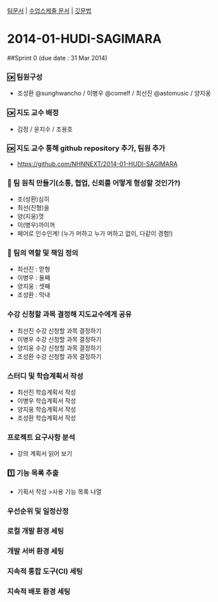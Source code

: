 [팀문서](https://docs.google.com/document/d/1FI6tXl7v10csU_ut0wIQsEqX5SquIpYEMFBq2MCg2tg/edit?usp=sharing) | [수업스케줄 문서](https://docs.google.com/spreadsheet/ccc?key=0AoxIypuVqGVVdF9SYXFubzFhZmxvMnJEWVVsZHVuRkE&usp=drive_web#gid=0) | [깃문법](http://guides.github.com/overviews/mastering-markdown/)

2014-01-HUDI-SAGIMARA
=====================
##Sprint 0 (due date : 31 Mar 2014)
						 						
### :ok: 팀원구성
 - 조성환 @sunghwancho / 이병우 @comelf / 최선진 @astomusic / 양지웅						 				

### :ok: 지도 교수 배정
 - 김정 / 윤지수 / 조용호

### :ok: 지도 교수 통해 github repository 추가, 팀원 추가
 - https://github.com/NHNNEXT/2014-01-HUDI-SAGIMARA

### :repeat: 팀 원칙 만들기(소통, 협업, 신뢰를 어떻게 형성할 것인가?)
 - 조(성환)심히
 - 최선(진형)을
 - 양(지웅)껏
 - 이(병우)까이꺼
 - 페어로 인수인계! (누가 머하고 누가 머하고 없이, 다같이 경험!)

### :repeat: 팀의 역할 및 책임 정의
 - 최선진 : 맏형
 - 이병우 : 둘째
 - 양지웅 : 셋째
 - 조성환 : 막내
 
### 수강 신청할 과목 결정해 지도교수에게 공유
 - 최선진 수강 신청할 과목 결정하기
 - 이병우 수강 신청할 과목 결정하기
 - 양지웅 수강 신청할 과목 결정하기
 - 조성환 수강 신청할 과목 결정하기
 
### 스터디 및 학습계획서 작성
 - 최선진 학습계획서 작성
 - 이병우 학습계획서 작성
 - 양지웅 학습계획서 작성
 - 조성환 학습계획서 작성


### 프로젝트 요구사항 분석 
 - 강의 계획서 읽어 보기

### :one: 기능 목록 추출
 - 기획서 작성 >사용 기능 목록 나열

### 우선순위 및 일정산정


### 로컬 개발 환경 세팅

### 개발 서버 환경 세팅

### 지속적 통합 도구(CI) 세팅

### 지속적 배포 환경 세팅 	


